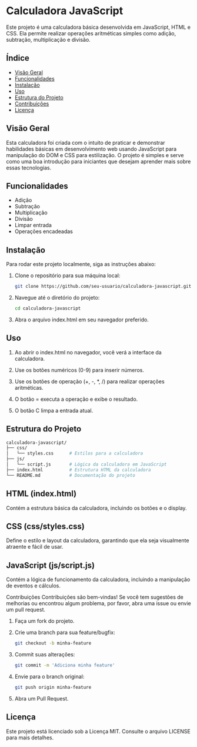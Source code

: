 # Calculadora JavaScript

Este projeto é uma calculadora básica desenvolvida em JavaScript, HTML e CSS. Ela permite realizar operações aritméticas simples como adição, subtração, multiplicação e divisão.

## Índice

- [Visão Geral](#visão-geral)
- [Funcionalidades](#funcionalidades)
- [Instalação](#instalação)
- [Uso](#uso)
- [Estrutura do Projeto](#estrutura-do-projeto)
- [Contribuições](#contribuições)
- [Licença](#licença)

## Visão Geral

Esta calculadora foi criada com o intuito de praticar e demonstrar habilidades básicas em desenvolvimento web usando JavaScript para manipulação do DOM e CSS para estilização. O projeto é simples e serve como uma boa introdução para iniciantes que desejam aprender mais sobre essas tecnologias.

## Funcionalidades

- Adição
- Subtração
- Multiplicação
- Divisão
- Limpar entrada
- Operações encadeadas

## Instalação

Para rodar este projeto localmente, siga as instruções abaixo:

1. Clone o repositório para sua máquina local:
   ```bash
   git clone https://github.com/seu-usuario/calculadora-javascript.git

2. Navegue até o diretório do projeto:
   ```bash
   cd calculadora-javascript

3. Abra o arquivo index.html em seu navegador preferido.

## Uso

1. Ao abrir o index.html no navegador, você verá a interface da calculadora.

2. Use os botões numéricos (0-9) para inserir números.

3. Use os botões de operação (+, -, *, /) para realizar operações aritméticas.

4. O botão = executa a operação e exibe o resultado.

5. O botão C limpa a entrada atual.

## Estrutura do Projeto
   ```bash
   calculadora-javascript/
   ├── css/
   │   └── styles.css      # Estilos para a calculadora
   ├── js/
   │   └── script.js       # Lógica da calculadora em JavaScript
   ├── index.html          # Estrutura HTML da calculadora
   └── README.md           # Documentação do projeto
````
## HTML (index.html)
Contém a estrutura básica da calculadora, incluindo os botões e o display.

## CSS (css/styles.css)
Define o estilo e layout da calculadora, garantindo que ela seja visualmente atraente e fácil de usar.

## JavaScript (js/script.js)
Contém a lógica de funcionamento da calculadora, incluindo a manipulação de eventos e cálculos.

Contribuições
Contribuições são bem-vindas! Se você tem sugestões de melhorias ou encontrou algum problema, por favor, abra uma issue ou envie um pull request.

1. Faça um fork do projeto.
   
2. Crie uma branch para sua feature/bugfix:
   ```bash
   git checkout -b minha-feature

3. Commit suas alterações:
   ```bash
   git commit -m 'Adiciona minha feature'

4. Envie para o branch original:
   ````bash
   git push origin minha-feature

5. Abra um Pull Request.

## Licença

Este projeto está licenciado sob a Licença MIT. Consulte o arquivo LICENSE para mais detalhes.

